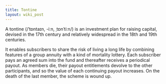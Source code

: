 ```yaml
---
title: Tontine
layout: wiki_post
---
```


A tontine (/ˈtɒntaɪn, -iːn, ˌtɒnˈtiːn/) is an investment plan for raising capital, devised in the 17th century and relatively widespread in the 18th and 19th centuries.

It enables subscribers to share the risk of living a long life by combining features of a group annuity with a kind of mortality lottery. Each subscriber pays an agreed sum into the fund and thereafter receives a periodical payout. As members die, their payout entitlements devolve to the other participants, and so the value of each continuing payout increases. On the death of the last member, the scheme is wound up.

